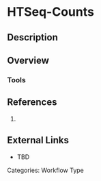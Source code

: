 # HTSeq-Counts #
## Description ##
## Overview ##
### Tools ###
## References ##
1.

## External Links ##
* TBD

Categories: Workflow Type
